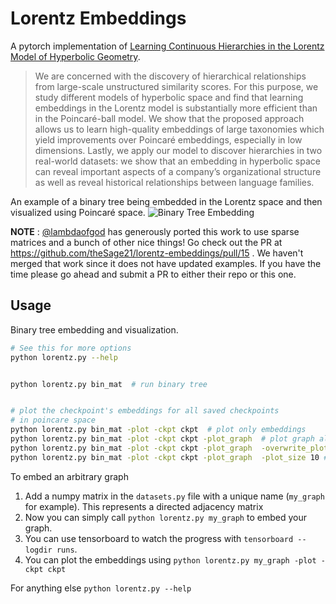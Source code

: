 Lorentz Embeddings
==================


A pytorch implementation of [Learning Continuous Hierarchies in the Lorentz Model of Hyperbolic Geometry](https://arxiv.org/pdf/1806.03417.pdf?noredirect=1).

> We are concerned with the discovery of hierarchical relationships from large-scale unstructured similarity scores. For this purpose, we study different models of hyperbolic space and find that learning embeddings in the Lorentz model is substantially more efficient than in the Poincaré-ball model. We show that the proposed approach allows us to learn high-quality embeddings of large taxonomies which yield improvements over Poincaré embeddings, especially in low dimensions. Lastly, we apply our model to discover hierarchies in two real-world datasets: we show that an embedding in hyperbolic space can reveal important aspects of a company’s organizational structure as well as reveal historical relationships between language families.

An example of a binary tree being embedded in the Lorentz space and then visualized using Poincaré space.
![Binary Tree Embedding](embeddings/binary_tree.png)

**NOTE** :  [@lambdaofgod](https://github.com/lambdaofgod) has generously ported this work to use sparse matrices and a bunch of other nice things! Go check out the PR at https://github.com/theSage21/lorentz-embeddings/pull/15 . We haven't merged that work since it does not have updated examples. If you have the time please go ahead and submit a PR to either their repo or this one.

Usage
-----

Binary tree embedding and visualization.

```bash
# See this for more options
python lorentz.py --help


python lorentz.py bin_mat  # run binary tree


# plot the checkpoint's embeddings for all saved checkpoints
# in poincare space
python lorentz.py bin_mat -plot -ckpt ckpt  # plot only embeddings
python lorentz.py bin_mat -plot -ckpt ckpt -plot_graph  # plot graph also
python lorentz.py bin_mat -plot -ckpt ckpt -plot_graph  -overwrite_plots # overwrite plots
python lorentz.py bin_mat -plot -ckpt ckpt -plot_graph  -plot_size 10 # make a large plot
```

To embed an arbitrary graph

1. Add a numpy matrix in the `datasets.py` file with a unique name (`my_graph` for example). This represents a directed adjacency matrix
2. Now you can simply call `python lorentz.py my_graph` to embed your graph.
3. You can use tensorboard to watch the progress with `tensorboard --logdir runs`.
4. You can plot the embeddings using `python lorentz.py my_graph -plot -ckpt ckpt`


For anything else `python lorentz.py --help`

